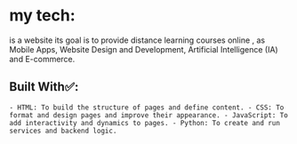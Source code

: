 # my tech:
is a website its goal is to provide distance learning courses online , as Mobile Apps, Website Design and Development, Artificial Intelligence (IA)
 and E-commerce.

## Built With✅:
``
    - HTML: To build the structure of pages and define content.
    - CSS: To format and design pages and improve their appearance.
    - JavaScript: To add interactivity and dynamics to pages.
    - Python: To create and run services and backend logic.
``

